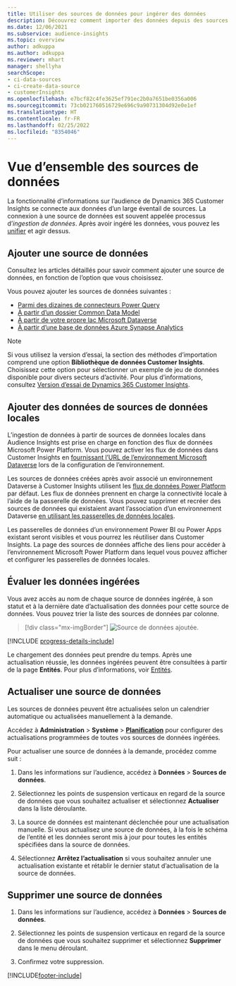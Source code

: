 ```yaml
---
title: Utiliser des sources de données pour ingérer des données
description: Découvrez comment importer des données depuis des sources diverses.
ms.date: 12/06/2021
ms.subservice: audience-insights
ms.topic: overview
author: adkuppa
ms.author: adkuppa
ms.reviewer: mhart
manager: shellyha
searchScope:
- ci-data-sources
- ci-create-data-source
- customerInsights
ms.openlocfilehash: e7bcf82c4fe3625ef791ec2b0a7651be0356a006
ms.sourcegitcommit: 73cb021760516729e696c9a90731304d92e0e1ef
ms.translationtype: HT
ms.contentlocale: fr-FR
ms.lasthandoff: 02/25/2022
ms.locfileid: "8354046"
---
```

# <a name="data-sources-overview"></a>Vue d’ensemble des sources de données



La fonctionnalité d’informations sur l’audience de Dynamics 365 Customer Insights se connecte aux données d’un large éventail de sources. La connexion à une source de données est souvent appelée processus d’*ingestion de données*. Après avoir ingéré les données, vous pouvez les [unifier](data-unification.md) et agir dessus.

## <a name="add-a-data-source"></a>Ajouter une source de données

Consultez les articles détaillés pour savoir comment ajouter une source de données, en fonction de l’option que vous choisissez.

Vous pouvez ajouter les sources de données suivantes :

- [Parmi des dizaines de connecteurs Power Query](connect-power-query.md)
- [À partir d’un dossier Common Data Model](connect-common-data-model.md)
- [À partir de votre propre lac Microsoft Dataverse](connect-dataverse-managed-lake.md)
- [À partir d’une base de données Azure Synapse Analytics](connect-synapse.md)

> [!NOTE]
> Si vous utilisez la version d’essai, la section des méthodes d’importation comprend une option **Bibliothèque de données Customer Insights**. Choisissez cette option pour sélectionner un exemple de jeu de données disponible pour divers secteurs d’activité. Pour plus d’informations, consultez [Version d’essai de Dynamics 365 Customer Insights](../trial-signup.md).

## <a name="add-data-from-on-premises-data-sources"></a>Ajouter des données de sources de données locales

L’ingestion de données à partir de sources de données locales dans Audience Insights est prise en charge en fonction des flux de données Microsoft Power Platform. Vous pouvez activer les flux de données dans Customer Insights en [fournissant l’URL de l’environnement Microsoft Dataverse](create-environment.md) lors de la configuration de l’environnement.

Les sources de données créées après avoir associé un environnement Dataverse à Customer Insights utilisent les [flux de données Power Platform](/power-query/dataflows/overview-dataflows-across-power-platform-dynamics-365) par défaut. Les flux de données prennent en charge la connectivité locale à l’aide de la passerelle de données. Vous pouvez supprimer et recréer des sources de données qui existaient avant l’association d’un environnement Dataverse [en utilisant les passerelles de données locales](/data-integration/gateway/service-gateway-app).

Les passerelles de données d’un environnement Power BI ou Power Apps existant seront visibles et vous pourrez les réutiliser dans Customer Insights. La page des sources de données affiche des liens pour accéder à l’environnement Microsoft Power Platform dans lequel vous pouvez afficher et configurer les passerelles de données locales.

## <a name="review-ingested-data"></a>Évaluer les données ingérées

Vous avez accès au nom de chaque source de données ingérée, à son statut et à la dernière date d’actualisation des données pour cette source de données. Vous pouvez trier la liste des sources de données par colonne.

> [!div class="mx-imgBorder"]
> ![Source de données ajoutée.](media/configure-data-datasource-added.png "Source de données ajoutée")

[!INCLUDE [progress-details-include](../includes/progress-details-pane.md)]

Le chargement des données peut prendre du temps. Après une actualisation réussie, les données ingérées peuvent être consultées à partir de la page **Entités**. Pour plus d’informations, voir [Entités](entities.md).

## <a name="refresh-a-data-source"></a>Actualiser une source de données

Les sources de données peuvent être actualisées selon un calendrier automatique ou actualisées manuellement à la demande. 

Accédez à **Administration** > **Système** > [**Planification**](system.md#schedule-tab) pour configurer des actualisations programmées de toutes vos sources de données ingérées.

Pour actualiser une source de données à la demande, procédez comme suit :

1. Dans les informations sur l’audience, accédez à **Données** > **Sources de données**.

2. Sélectionnez les points de suspension verticaux en regard de la source de données que vous souhaitez actualiser et sélectionnez **Actualiser** dans la liste déroulante.

3. La source de données est maintenant déclenchée pour une actualisation manuelle. Si vous actualisez une source de données, à la fois le schéma de l’entité et les données seront mis à jour pour toutes les entités spécifiées dans la source de données.

4. Sélectionnez **Arrêtez l’actualisation** si vous souhaitez annuler une actualisation existante et rétablir le dernier statut d’actualisation de la source de données.

## <a name="delete-a-data-source"></a>Supprimer une source de données

1. Dans les informations sur l’audience, accédez à **Données** > **Sources de données**.

2. Sélectionnez les points de suspension verticaux en regard de la source de données que vous souhaitez supprimer et sélectionnez **Supprimer** dans le menu déroulant.

3. Confirmez votre suppression.


[!INCLUDE[footer-include](../includes/footer-banner.md)]
